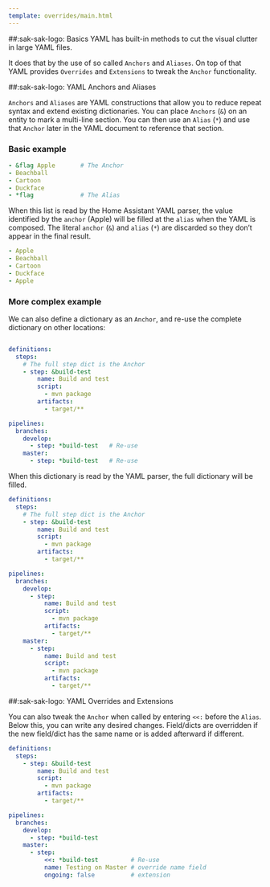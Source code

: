 ```yaml
---
template: overrides/main.html
---
```


##:sak-sak-logo: Basics
YAML has built-in methods to cut the visual clutter in large YAML files.

It does that by the use of so called `Anchors` and `Aliases`. On top of that YAML provides `Overrides` and `Extensions` to tweak the `Anchor` functionality.

##:sak-sak-logo: YAML Anchors and Aliases

`Anchors` and `Aliases` are YAML constructions that allow you to reduce repeat syntax and extend existing dictionaries. You can place `Anchors` (`&`) on an entity to mark a multi-line section. You can then use an `Alias` (`*`) and use that `Anchor` later in the YAML document to reference that section.

### Basic example

```yaml title="Source" linenums="1" hl_lines="1 5"
- &flag Apple       # The Anchor
- Beachball
- Cartoon
- Duckface
- *flag             # The Alias
```

When this list is read by the Home Assistant YAML parser, the value identified by the `anchor` (Apple) will be filled at the `alias` when the YAML is composed. The literal `anchor` (`&`) and `alias` (`*`) are discarded so they don’t appear in the final result.

```yaml title="Result" linenums="1" hl_lines="1 5"
- Apple
- Beachball
- Cartoon
- Duckface
- Apple
```

### More complex example

We can also define a dictionary as an `Anchor`, and re-use the complete dictionary on other locations:

```yaml title="Source" linenums="1" hl_lines="4-9 14 16"

definitions: 
  steps:
    # The full step dict is the Anchor
    - step: &build-test
        name: Build and test
        script:
          - mvn package
        artifacts:
          - target/**

pipelines:
  branches:
    develop:
      - step: *build-test   # Re-use 
    master:
      - step: *build-test   # Re-use 
```

When this dictionary is read by the YAML parser, the full dictionary will be filled.

```yaml title="Result" linenums="1" hl_lines="4 15-19 21-26"
definitions: 
  steps:
    # The full step dict is the Anchor
    - step: &build-test
        name: Build and test
        script:
          - mvn package
        artifacts:
          - target/**

pipelines:
  branches:
    develop:
      - step:
          name: Build and test
          script:
            - mvn package
          artifacts:
            - target/**
    master:
      - step:
          name: Build and test
          script:
            - mvn package
          artifacts:
            - target/**
```

##:sak-sak-logo: YAML Overrides and Extensions

You can also tweak the `Anchor` when called by entering `<<:` before the `Alias`. Below this, you can write any desired changes. Field/dicts are overridden if the new field/dict has the same name or is added afterward if different.

```yaml linenums="1" hl_lines="17-19"
definitions: 
  steps:
    - step: &build-test
        name: Build and test
        script:
          - mvn package
        artifacts:
          - target/**

pipelines:
  branches:
    develop:
      - step: *build-test
    master:
      - step: 
          <<: *build-test         # Re-use
          name: Testing on Master # override name field
          ongoing: false          # extension
```